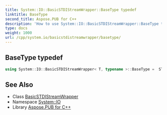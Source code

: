 ```yaml
---
title: System::IO::BasicSTDIStreamWrapper::BaseType typedef
linktitle: BaseType
second_title: Aspose.PUB for C++
description: 'How to use System::IO::BasicSTDIStreamWrapper::BaseType typedef of System::IO::BasicSTDIStreamWrapper class in C++.'
type: docs
weight: 1000
url: /cpp/system.io/basicstdistreamwrapper/basetype/
---
```

## BaseType typedef




```cpp
using System::IO::BasicSTDIStreamWrapper< T, typename >::BaseType =  STDIOStreamWrapperBase<T>
```

## See Also

* Class [BasicSTDIStreamWrapper](../)
* Namespace [System::IO](../../)
* Library [Aspose.PUB for C++](../../../)
